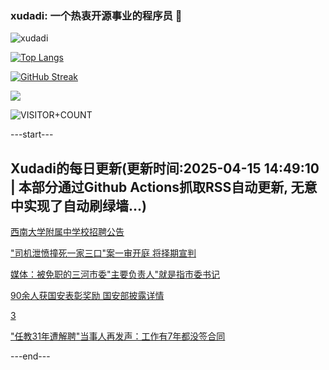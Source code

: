 ### xudadi: 一个热衷开源事业的程序员 👋

![xudadi](https://github-readme-stats-git-masterorgs-github-readme-stats-team.vercel.app/api?username=xudadi)

[![Top Langs](https://github-readme-stats.vercel.app/api/top-langs/?username=xudadi)](https://github.com/anuraghazra/github-readme-stats)

[![GitHub Streak](https://streak-stats.demolab.com?user=xudadi&locale=zh_Hans)](https://git.io/streak-stats)

![](https://raw.githubusercontent.com/xudadi/xudadi/main/assets/github-contribution-grid-snake.svg)

![VISITOR+COUNT](https://komarev.com/ghpvc/?username=xudadi&label=VISITOR+COUNT)


---start---

## Xudadi的每日更新(更新时间:2025-04-15 14:49:10 | 本部分通过Github Actions抓取RSS自动更新, 无意中实现了自动刷绿墙...)

[西南大学附属中学校招聘公告](https://www.gongkaoleida.com/article/2360114)

["司机泄愤撞死一家三口"案一审开庭 将择期宣判](https://m.163.com/news/article/JT6INHH40534A4SC.html)

[媒体：被免职的三河市委"主要负责人"就是指市委书记](https://m.163.com/news/article/JT6D8OG40514R9P4.html)

[90余人获国安表彰奖励 国安部披露详情](https://m.163.com/news/article/JT6EM3I00001899O.html)

[3](https://m.163.com/touch/news/sub/domestic)

["任教31年遭解聘"当事人再发声：工作有7年都没签合同](https://m.163.com/news/article/JT63TAU805345ARG.html)

---end---
